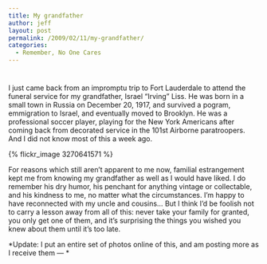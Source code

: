 ```yaml
---
title: My grandfather
author: jeff
layout: post
permalink: /2009/02/11/my-grandfather/
categories:
  - Remember, No One Cares
---
```

# 

I just came back from an impromptu trip to Fort Lauderdale to attend the funeral service for my grandfather, Israel “Irving” Liss. He was born in a small town in Russia on December 20, 1917, and survived a pogram, emmigration to Israel, and eventually moved to Brooklyn. He was a professional soccer player, playing for the New York Americans after coming back from decorated service in the 101st Airborne paratroopers. And I did not know most of this a week ago.

{% flickr_image 3270641571 %}

For reasons which still aren’t apparent to me now, familial estrangement kept me from knowing my grandfather as well as I would have liked. I do remember his dry humor, his penchant for anything vintage or collectable, and his kindness to me, no matter what the circumstances. I’m happy to have reconnected with my uncle and cousins… But I think I’d be foolish not to carry a lesson away from all of this: never take your family for granted, you only get one of them, and it’s surprising the things you wished you knew about them until it’s too late.

*Update: I put an entire set of photos online of this, and am posting more as I receive them — *

